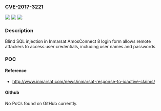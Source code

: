### [CVE-2017-3221](https://cve.mitre.org/cgi-bin/cvename.cgi?name=CVE-2017-3221)
![](https://img.shields.io/static/v1?label=Product&message=AmosConnect&color=blue)
![](https://img.shields.io/static/v1?label=Version&message=n%2Fa&color=blue)
![](https://img.shields.io/static/v1?label=Vulnerability&message=CWE-89&color=brighgreen)

### Description

Blind SQL injection in Inmarsat AmosConnect 8 login form allows remote attackers to access user credentials, including user names and passwords.

### POC

#### Reference
- http://www.inmarsat.com/news/inmarsat-response-to-ioactive-claims/

#### Github
No PoCs found on GitHub currently.

